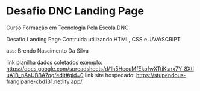 # Desafio DNC Landing Page 

Curso Formação em Tecnologia Pela Escola DNC

Desafio Landing Page Contruida utilizando HTML, CSS e JAVASCRIPT

ass: Brendo Nascimento Da Silva 

link planilha dados coletados exemplo: https://docs.google.com/spreadsheets/d/1h5HceuMfEkofwXTtjKsnx7Y_8XtluA1B_nAaUBBA7og/edit#gid=0
link site hospedado: https://stupendous-frangipane-cbd131.netlify.app/
